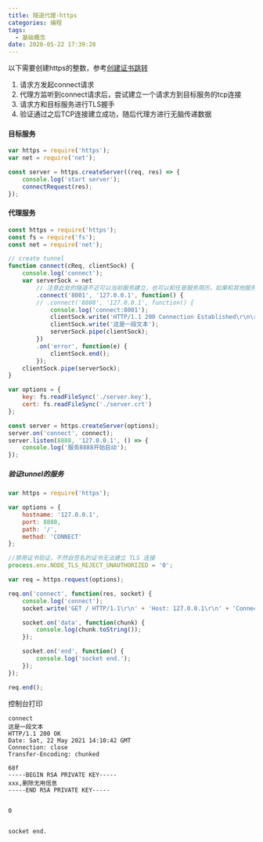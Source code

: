 ```yaml
---
title: 隧道代理-https
categories: 编程
tags:
  - 基础概念
date: 2020-05-22 17:39:28
---
```

以下需要创建https的整数，参考[创建证书跳转](https://www.jianshu.com/p/d600bd2ef440)

1. 请求方发起connect请求
2. 代理方监听到connect请求后，尝试建立一个请求方到目标服务的tcp连接
3. 请求方和目标服务进行TLS握手
4. 验证通过之后TCP连接建立成功，随后代理方进行无脑传递数据

#### 目标服务
```javascript
var https = require('https');
var net = require('net');

const server = https.createServer((req, res) => {
	console.log('start server');
	connectRequest(res);
});
```

#### 代理服务
```javascript
const https = require('https');
const fs = require('fs');
const net = require('net');

// create tunnel
function connect(cReq, clientSock) {
	console.log('connect');
	var serverSock = net
		// 注意此处的隧道不近可以当前服务建立，也可以和任意服务简历，如果和其他服务建立之后，之后的数据通信将不会通过该服务
		.connect('8001', '127.0.0.1', function() {
		// .connect('8888', '127.0.0.1', function() {
			console.log('connect:8001');
			clientSock.write('HTTP/1.1 200 Connection Established\r\n\r\n');
			clientSock.write('这是一段文本');
			serverSock.pipe(clientSock);
		})
		.on('error', function(e) {
			clientSock.end();
		});
	clientSock.pipe(serverSock);
}

var options = {
	key: fs.readFileSync('./server.key'),
	cert: fs.readFileSync('./server.crt')
};

const server = https.createServer(options);
server.on('connect', connect);
server.listen(8888, '127.0.0.1', () => {
	console.log('服务8888开始启动');
});

```

##### 验证tunnel的服务
```javascript
var https = require('https');

var options = {
	hostname: '127.0.0.1',
	port: 8888,
	path: '/',
	method: 'CONNECT'
};

//禁用证书验证，不然自签名的证书无法建立 TLS 连接
process.env.NODE_TLS_REJECT_UNAUTHORIZED = '0';

var req = https.request(options);

req.on('connect', function(res, socket) {
	console.log('connect');
	socket.write('GET / HTTP/1.1\r\n' + 'Host: 127.0.0.1\r\n' + 'Connection: Close\r\n' + '\r\n');

	socket.on('data', function(chunk) {
		console.log(chunk.toString());
	});

	socket.on('end', function() {
		console.log('socket end.');
	});
});

req.end();
```
控制台打印
```(node:27498) Warning: Setting the NODE_TLS_REJECT_UNAUTHORIZED environment variable to '0' makes TLS connections and HTTPS requests insecure by disabling certificate verification.
connect
这是一段文本
HTTP/1.1 200 OK
Date: Sat, 22 May 2021 14:10:42 GMT
Connection: close
Transfer-Encoding: chunked

68f
-----BEGIN RSA PRIVATE KEY-----
xxx,删除无用信息
-----END RSA PRIVATE KEY-----


0


socket end.
